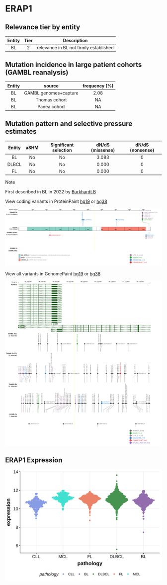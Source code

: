 # ERAP1

## Relevance tier by entity

|Entity|Tier|Description                           |
|:------:|:----:|--------------------------------------|
|BL    |2   |relevance in BL not firmly established|

## Mutation incidence in large patient cohorts (GAMBL reanalysis)

|Entity|source               |frequency (%)|
|:------:|:---------------------:|:-------------:|
|BL    |GAMBL genomes+capture|2.08         |
|BL    |Thomas cohort        |  NA         |
|BL    |Panea cohort         |  NA         |

## Mutation pattern and selective pressure estimates

|Entity|aSHM|Significant selection|dN/dS (missense)|dN/dS (nonsense)|
|:------:|:----:|:---------------------:|:----------------:|:----------------:|
|BL    |No  |No                   |3.083           |0               |
|DLBCL |No  |No                   |0.000           |0               |
|FL    |No  |No                   |0.000           |0               |


> [!NOTE]
> First described in BL in 2022 by [Burkhardt B](https://pubmed.ncbi.nlm.nih.gov/35794096)


View coding variants in ProteinPaint [hg19](https://morinlab.github.io/LLMPP/GAMBL/ERAP1_protein.html)  or [hg38](https://morinlab.github.io/LLMPP/GAMBL/ERAP1_protein_hg38.html)

![image](images/proteinpaint/ERAP1_NM_016442.svg)

View all variants in GenomePaint [hg19](https://morinlab.github.io/LLMPP/GAMBL/ERAP1.html)  or [hg38](https://morinlab.github.io/LLMPP/GAMBL/ERAP1_hg38.html)

![image](images/proteinpaint/ERAP1.svg)
## ERAP1 Expression
![image](images/gene_expression/ERAP1_by_pathology.svg)
